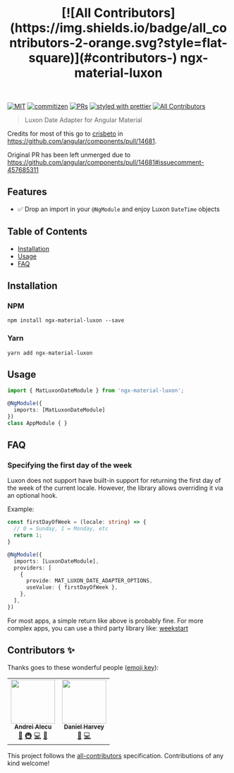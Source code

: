 <h1 align="center">
<!-- ALL-CONTRIBUTORS-BADGE:START - Do not remove or modify this section -->
[![All Contributors](https://img.shields.io/badge/all_contributors-2-orange.svg?style=flat-square)](#contributors-)
<!-- ALL-CONTRIBUTORS-BADGE:END -->
 ngx-material-luxon
</h1>

<br />

[![MIT](https://img.shields.io/packagist/l/doctrine/orm.svg?style=flat-square)]()
[![commitizen](https://img.shields.io/badge/commitizen-friendly-brightgreen.svg?style=flat-square)]()
[![PRs](https://img.shields.io/badge/PRs-welcome-brightgreen.svg?style=flat-square)]()
[![styled with prettier](https://img.shields.io/badge/styled_with-prettier-ff69b4.svg?style=flat-square)](https://github.com/prettier/prettier)
[![All Contributors](https://img.shields.io/badge/all_contributors-0-orange.svg?style=flat-square)](#contributors-)


> Luxon Date Adapter for Angular Material

Credits for most of this go to [crisbeto](https://github.com/crisbeto) in https://github.com/angular/components/pull/14681. 

Original PR has been left unmerged due to https://github.com/angular/components/pull/14681#issuecomment-457685311


## Features

- ✅ Drop an import in your `@NgModule` and enjoy Luxon `DateTime` objects

## Table of Contents

- [Installation](#installation)
- [Usage](#usage)
- [FAQ](#faq)

## Installation

### NPM

`npm install ngx-material-luxon --save`

### Yarn

`yarn add ngx-material-luxon`

## Usage


```ts
import { MatLuxonDateModule } from 'ngx-material-luxon';

@NgModule({
  imports: [MatLuxonDateModule]
})
class AppModule { }
```

## FAQ

### Specifying the first day of the week

Luxon does not support have built-in support for returning the first day of the week of the current locale. However, the library allows overriding it via an optional hook.

Example:

```ts
const firstDayOfWeek = (locale: string) => {
  // 0 = Sunday, 1 = Monday, etc
  return 1;
}

@NgModule({
  imports: [LuxonDateModule],
  providers: [
    {
      provide: MAT_LUXON_DATE_ADAPTER_OPTIONS,
      useValue: { firstDayOfWeek },
    },
  ],
})
```

For most apps, a simple return like above is probably fine. For more complex apps, you can use a third party library like: [weekstart](https://npmjs.com/package/weekstart)

## Contributors ✨

Thanks goes to these wonderful people ([emoji key](https://allcontributors.org/docs/en/emoji-key)):

<!-- ALL-CONTRIBUTORS-LIST:START - Do not remove or modify this section -->
<!-- prettier-ignore-start -->
<!-- markdownlint-disable -->
<table>
  <tr>
    <td align="center"><a href="https://github.com/andreialecu"><img src="https://avatars0.githubusercontent.com/u/697707?v=4?s=100" width="100px;" alt=""/><br /><sub><b>Andrei Alecu</b></sub></a><br /><a href="https://github.com/andreialecu/ngx-material-luxon/commits?author=andreialecu" title="Documentation">📖</a> <a href="#infra-andreialecu" title="Infrastructure (Hosting, Build-Tools, etc)">🚇</a> <a href="https://github.com/andreialecu/ngx-material-luxon/commits?author=andreialecu" title="Code">💻</a> <a href="#projectManagement-andreialecu" title="Project Management">📆</a></td>
    <td align="center"><a href="https://harves.net/"><img src="https://avatars3.githubusercontent.com/u/12858056?v=4?s=100" width="100px;" alt=""/><br /><sub><b>Daniel Harvey</b></sub></a><br /><a href="https://github.com/andreialecu/ngx-material-luxon/issues?q=author%3Adanielsharvey" title="Bug reports">🐛</a> <a href="https://github.com/andreialecu/ngx-material-luxon/commits?author=danielsharvey" title="Code">💻</a></td>
  </tr>
</table>

<!-- markdownlint-restore -->
<!-- prettier-ignore-end -->

<!-- ALL-CONTRIBUTORS-LIST:END -->

This project follows the [all-contributors](https://github.com/all-contributors/all-contributors) specification. Contributions of any kind welcome!